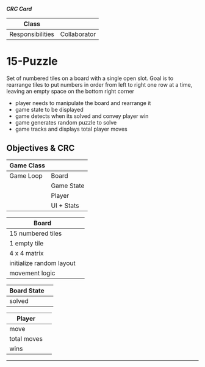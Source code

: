 ﻿***CRC Card***

| Class            |              |
|------------------|--------------|
| Responsibilities | Collaborator |

# 15-Puzzle
Set of numbered tiles on a board with a single open slot.  Goal is to rearrange tiles to put numbers in order from left to right one row at a time, leaving an empty space on the bottom right corner

- player needs to manipulate the board and rearrange it
- game state to be displayed
- game detects when its solved and convey player win
- game generates random puzzle to solve
- game tracks and displays total player moves

## Objectives & CRC

| Game Class |            |
|------------|------------|
| Game Loop  | Board      |
|            | Game State |
|            | Player     |
|            | UI + Stats |

| Board                    |     |
|--------------------------|-----|
| 15 numbered tiles        |     |
| 1 empty tile             |     |      
| 4 x 4 matrix             |     |
| initialize random layout |     |
| movement logic           |     |

| Board State |     |
|-------------|-----|
| solved      |     |

| Player      |     |
|-------------|-----|
| move        |     |
| total moves |     |
| wins        |     |

---
